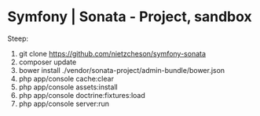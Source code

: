 Symfony | Sonata - Project, sandbox
======

Steep:

1. git clone https://github.com/nietzcheson/symfony-sonata
2. composer update
3. bower install ./vendor/sonata-project/admin-bundle/bower.json
4. php app/console cache:clear
5. php app/console assets:install
6. php app/console doctrine:fixtures:load
7. php app/console server:run
